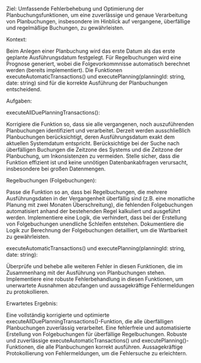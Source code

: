 Ziel: Umfassende Fehlerbehebung und Optimierung der Planbuchungsfunktionen, um eine zuverlässige und genaue Verarbeitung von Planbuchungen, insbesondere im Hinblick auf vergangene, überfällige und regelmäßige Buchungen, zu gewährleisten.

Kontext:

Beim Anlegen einer Planbuchung wird das erste Datum als das erste geplante Ausführungsdatum festgelegt.
Für Regelbuchungen wird eine Prognose generiert, wobei die Folgevorkommnisse automatisch berechnet werden (bereits implementiert).
Die Funktionen executeAutomaticTransactions() und executePlanning(planningId: string, date: string) sind für die korrekte Ausführung der Planbuchungen entscheidend.

Aufgaben:

executeAllDuePlanningTransactions():

Korrigiere die Funktion so, dass sie alle vergangenen, noch auszuführenden Planbuchungen identifiziert und verarbeitet. Derzeit werden ausschließlich Planbuchungen berücksichtigt, deren Ausführungsdatum exakt dem aktuellen Systemdatum entspricht.
Berücksichtige bei der Suche nach überfälligen Buchungen die Zeitzone des Systems und die Zeitzone der Planbuchung, um Inkonsistenzen zu vermeiden.
Stelle sicher, dass die Funktion effizient ist und keine unnötigen Datenbankabfragen verursacht, insbesondere bei großen Datenmengen.

Regelbuchungen (Folgebuchungen):

Passe die Funktion so an, dass bei Regelbuchungen, die mehrere Ausführungsdaten in der Vergangenheit überfällig sind (z.B. eine monatliche Planung mit zwei Monaten Überschreitung), die fehlenden Folgebuchungen automatisiert anhand der bestehenden Regel kalkuliert und ausgeführt werden.
Implementiere eine Logik, die verhindert, dass bei der Erstellung von Folgebuchungen unendliche Schleifen entstehen.
Dokumentiere die Logik zur Berechnung der Folgebuchungen detailliert, um die Wartbarkeit zu gewährleisten.

executeAutomaticTransactions() und executePlanning(planningId: string, date: string):

Überprüfe und behebe alle weiteren Fehler in diesen Funktionen, die im Zusammenhang mit der Ausführung von Planbuchungen stehen.
Implementiere eine robuste Fehlerbehandlung in diesen Funktionen, um unerwartete Ausnahmen abzufangen und aussagekräftige Fehlermeldungen zu protokollieren.

Erwartetes Ergebnis:

Eine vollständig korrigierte und optimierte executeAllDuePlanningTransactions()-Funktion, die alle überfälligen Planbuchungen zuverlässig verarbeitet.
Eine fehlerfreie und automatisierte Erstellung von Folgebuchungen für überfällige Regelbuchungen.
Robuste und zuverlässige executeAutomaticTransactions() und executePlanning()-Funktionen, die alle Planbuchungen korrekt ausführen.
Aussagekräftige Protokollierung von Fehlermeldungen, um die Fehlersuche zu erleichtern.
